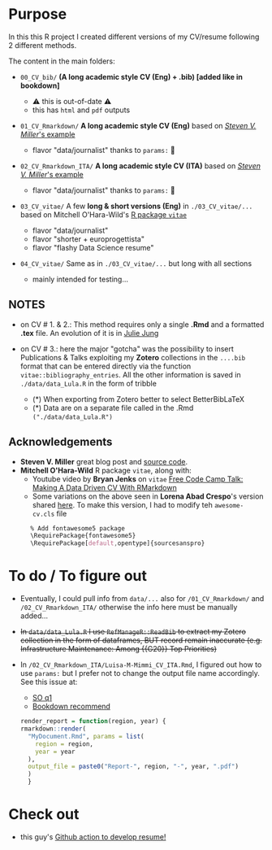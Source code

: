 # Purpose

In this this R project I created different versions of my CV/resume following 2 different methods.

The content in the main folders:

+  `00_CV_bib/` **(A long academic style CV (Eng) + .bib) [added like in bookdown]**

    -   :warning: this is out-of-date :warning:
    -   this has `html` and `pdf` outputs

+  `01_CV_Rmarkdown/` **A long academic style CV (Eng)** based on [*Steven V. Miller*'s example](http://svmiller.com/stevetemplates/)

    -   flavor "data/journalist" thanks to `params:` :star2:

+  `02_CV_Rmarkdown_ITA/` **A long academic style CV (ITA)** based on [*Steven V. Miller*'s example](http://svmiller.com/stevetemplates/)

    -   flavor "data/journalist" thanks to `params:` :star2:

+  `03_CV_vitae/` A few **long & short versions (Eng)** in `./03_CV_vitae/...` based on Mitchell O'Hara-Wild's [R package `vitae`](https://github.com/mitchelloharawild/vitae)

    -   flavor "data/journalist"  
    -   flavor "shorter + europrogettista"
    -   flavor "flashy Data Science resume"

+  `04_CV_vitae/` Same as in `./03_CV_vitae/...` but long with all sections  

    -   mainly intended for testing...
 


## NOTES

-   on CV \# 1. & 2.: This method requires only a single **.Rmd** and a formatted **.tex** file. An evolution of it is in [Julie Jung](https://www.jungjulie.com/2020/01/12/update-your-cv-in-r-markdown/)

-   on CV \# 3.: here the major "gotcha" was the possibility to insert Publications & Talks exploiting my **Zotero** collections in the `....bib` format that can be entered directly via the function `vitae::bibliography_entries`. All the other information is saved in `./data/data_Lula.R` in the form of tribble

    -   (\*) When exporting from Zotero better to select BetterBibLaTeX
    -   (\*) Data are on a separate file called in the .Rmd `("./data/data_Lula.R")`

## Acknowledgements

-   **Steven V. Miller** great blog post and [source code](http://svmiller.com/blog/2016/03/svm-r-markdown-cv/).
-   **Mitchell O'Hara-Wild** R package `vitae`, along with:
    -   Youtube video by **Bryan Jenks** on `vitae` [Free Code Camp Talk: Making A Data Driven CV With RMarkdown](https://www.youtube.com/watch?v=cMlRAiQUdD8&t=113s)
    -   Some variations on the above seen in **Lorena Abad Crespo**'s version shared [here](https://github.com/loreabad6/R-CV). To make this version, I had to modify teh `awesome-cv.cls` file

``` css
      % Add fontawesome5 package 
      \RequirePackage{fontawesome5}
      \RequirePackage[default,opentype]{sourcesanspro}
```

# To do / To figure out

-   Eventually, I could pull info from `data/...` also for `/01_CV_Rmarkdown/` and `/02_CV_Rmarkdown_ITA/` otherwise the info here must be manually added...

-   ~~In `data/data_Lula.R` I use `RefManageR::ReadBib` to extract my Zotero collection in the form of dataframes, BUT record remain inaccurate (e.g. Infrastructure Maintenance: Among {{G20}} Top Priorities)~~

-   In `/02_CV_Rmarkdown_ITA/Luisa-M-Mimmi_CV_ITA.Rmd`, I figured out how to use `params:` but I prefer not to change the output file name accordingly. See this issue at:

    -   [SO q1](https://stackoverflow.com/questions/50115403/parameterize-both-author-and-title-in-markdown-using-a-loop?noredirect=1&lq=1)
    -   [Bookdown recommend](https://bookdown.org/yihui/rmarkdown/params-knit.html)

    ``` r
    render_report = function(region, year) {
    rmarkdown::render(
      "MyDocument.Rmd", params = list(
        region = region,
        year = year
      ),
      output_file = paste0("Report-", region, "-", year, ".pdf")
      )
      }
    ```

# Check out

-   this guy's [Github action to develop resume!](https://github.com/rahulrai-in/csf-resume-ops/blob/5b12e8adc82a96e738f4ea1a89a180006234c2f8/README.md)
